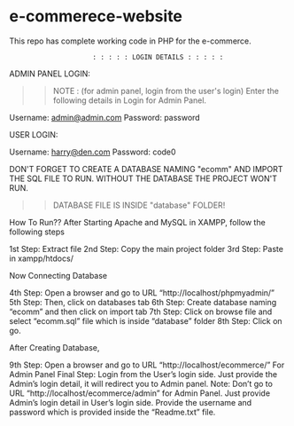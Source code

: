 # e-commerece-website
This repo has complete working code in PHP for the e-commerce. 

                         : : : : : LOGIN DETAILS : : : : : 

ADMIN PANEL LOGIN:

>> NOTE : (for admin panel, login from the user's login)
>>Enter the following details in Login for Admin Panel.

Username: admin@admin.com
Password: password

USER LOGIN:

Username: harry@den.com
Password: code0

DON'T FORGET TO CREATE A DATABASE NAMING "ecomm" AND IMPORT THE SQL FILE TO RUN.
WITHOUT THE DATABASE THE PROJECT WON'T RUN.

>>DATABASE FILE IS INSIDE "database" FOLDER!


How To Run??
After Starting Apache and MySQL in XAMPP, follow the following steps

1st Step: Extract file
2nd Step: Copy the main project folder
3rd Step: Paste in xampp/htdocs/

Now Connecting Database

4th Step: Open a browser and go to URL “http://localhost/phpmyadmin/”
5th Step: Then, click on databases tab
6th Step: Create database naming “ecomm” and then click on import tab
7th Step: Click on browse file and select “ecomm.sql” file which is inside “database” folder
8th Step: Click on go.

After Creating Database,

9th Step: Open a browser and go to URL “http://localhost/ecommerce/”
For Admin Panel
Final Step: Login from the User’s login side. Just provide the Admin’s login detail, it will redirect you to Admin panel.
Note: Don’t go to URL “http://localhost/ecommerce/admin” for Admin Panel. Just provide Admin’s login detail in User’s login side.
Provide the username and password which is provided inside the “Readme.txt” file.
